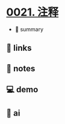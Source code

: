 # [0021. 注释](https://github.com/Tdahuyou/javascript/tree/main/0021.%20%E6%B3%A8%E9%87%8A)

- 📝 summary

## 🔗 links
## 📒 notes
## 💻 demo
## 🤖 ai
